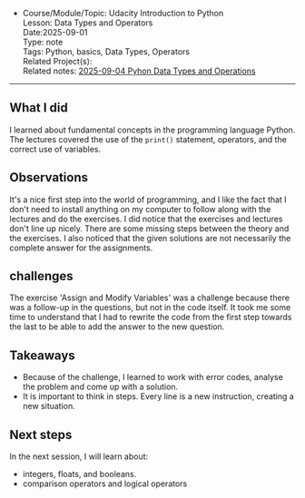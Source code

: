 * Course/Module/Topic: Udacity Introduction to Python  
Lesson: Data Types and Operators  
Date:2025-09-01  
Type: note  
Tags: Python, basics, Data Types, Operators  
Related Project(s):  
Related notes: [2025-09-04 Pyhon Data Types and Operations](https://github.com/NikiDigitals/Computing-IT/tree/main/notes/2025-09-01-python-datatypes-and-operators.md)  
------------------------------


## What I did
I learned about fundamental concepts in the programming language Python. 
The lectures covered the use of the `print()` statement, operators, and the correct use of variables. 

## Observations
It's a nice first step into the world of programming, and I like the fact that I don't need to install anything on my computer to follow along with the lectures and do the exercises. 
I did notice that the exercises and lectures don't line up nicely. There are some missing steps between the theory and the exercises.
I also noticed that the given solutions are not necessarily the complete answer for the assignments. 

## challenges
The exercise 'Assign and Modify Variables' was a challenge because there was a follow-up in the questions, but not in the code itself. 
It took me some time to understand that I had to rewrite the code from the first step towards the last to be able to add the answer to the new question. 

## Takeaways
* Because of the challenge, I learned to work with error codes, analyse the problem and come up with a solution.
* It is important to think in steps. Every line is a new instruction, creating a new situation. 

## Next steps
In the next session, I will learn about:
* integers, floats, and booleans.
* comparison operators and logical operators 
